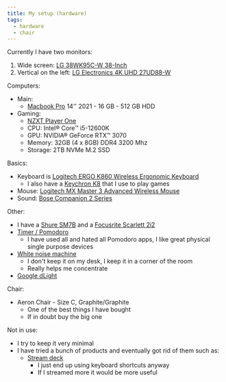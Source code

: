 ```yaml
---
title: My setup (hardware)
tags:
  - hardware
  - chair
---
```

Currently I have two monitors:
1. Wide screen: [LG 38WK95C-W 38-Inch](https://www.amazon.com/gp/product/B079L4WR4T/ref=ppx_yo_dt_b_search_asin_title?ie=UTF8&psc=1)
2. Vertical on the left: [LG Electronics 4K UHD 27UD88-W](https://www.amazon.com/gp/product/B01CDYB0QS/ref=ppx_yo_dt_b_search_asin_title?ie=UTF8&psc=1)

Computers:
- Main:
	- [Macbook Pro](https://www.apple.com/macbook-pro/) 14'' 2021 - 16 GB - 512 GB HDD
- Gaming:
	- [NZXT Player One](https://nzxt.com)
	- CPU: Intel® Core™ i5-12600K
	- GPU: NVIDIA® GeForce RTX™ 3070
	- Memory: 32GB (4 x 8GB) DDR4 3200 Mhz
	- Storage: 2TB NVMe M.2 SSD

Basics:
- Keyboard is [Logitech ERGO K860 Wireless Ergonomic Keyboard](https://www.amazon.com/gp/product/B07ZWK2TQT/ref=ppx_yo_dt_b_search_asin_title?ie=UTF8&psc=1)
	- I also have a [Keychron K8](https://www.keychron.com/products/keychron-k8-tenkeyless-wireless-mechanical-keyboard) that I use to play games
- Mouse: [Logitech MX Master 3 Advanced Wireless Mouse](https://www.amazon.com/gp/product/B07S395RWD/ref=ppx_yo_dt_b_search_asin_title?ie=UTF8&psc=1)
- Sound: [Bose Companion 2 Series](https://www.amazon.com/gp/product/B00CD1PTF0/ref=ppx_yo_dt_b_search_asin_title?ie=UTF8&psc=1)

Other:
- I have a [Shure SM7B](https://www.amazon.com/gp/product/B0002E4Z8M/ref=ppx_yo_dt_b_search_asin_title?ie=UTF8&psc=1) and a [Focusrite Scarlett 2i2](https://www.amazon.com/gp/product/B07QR73T66/ref=ppx_yo_dt_b_search_asin_title?ie=UTF8&psc=1)
- [Timer / Pomodoro](https://www.amazon.com/gp/product/B08K9G2KS9/ref=ppx_yo_dt_b_search_asin_title?ie=UTF8&psc=1)
	- I have used all and hated all Pomodoro apps, I like great physical single purpose devices
- [White noise machine](https://www.amazon.com/gp/product/B002SMJQT4/ref=ppx_yo_dt_b_search_asin_title?ie=UTF8&psc=1)
	- I don't keep it on my desk, I keep it in a corner of the room
	- Really helps me concentrate
- [Google dLight](https://www.theverge.com/2022/2/13/22932202/google-smart-lamp-d-light)

Chair:
- Aeron Chair - Size C, Graphite/Graphite
	- One of the best things I have bought
	- If in doubt buy the big one

Not in use:
- I try to keep it very minimal
- I have tried a bunch of products and eventually got rid of them such as:
	- [Stream deck](https://www.elgato.com/us/en/p/stream-deck-xl)
		- I just end up using keyboard shortcuts anyway
		- If I streamed more it would be more useful